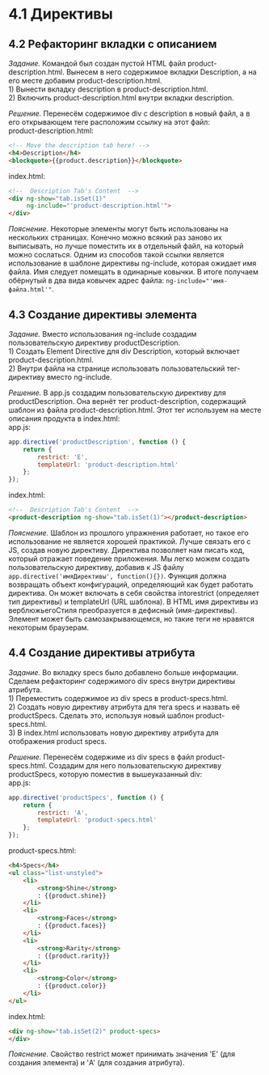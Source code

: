 # 4.1 Директивы

## 4.2 Рефакторинг вкладки с описанием

_Задание._
Командой был создан пустой HTML файл product-description.html. Вынесем в него содержимое вкладки Description, а на его месте добавим product-description.html.  
	1) Вынести вкладку description в product-description.html.  
	2) Включить product-description.html внутри вкладки description.

_Решение._
Перенесём содержимое div c description в новый файл, а в его открывающем теге расположим ссылку на этот файл:   
product-description.html:
```html
<!-- Move the description tab here! -->
<h4>Description</h4>
<blockquote>{{product.description}}</blockquote>
```
index.html:
```html
<!--  Description Tab's Content  -->
<div ng-show="tab.isSet(1)" 
     ng-include="'product-description.html'">
</div>
```

_Пояснение._
Некоторые элементы могут быть использованы на нескольких страницах. Конечно можно всякий раз заново их выписывать, но лучше поместить их в отдельный файл, на который можно сослаться. Одним из способов такой ссылки является использование в шаблоне директивы ng-include, которая ожидает имя файла. Имя следует помещать в одинарные ковычки. В итоге получаем обёрнутый в два вида ковычек адрес файла: `ng-include="'имя-файла.html'"`.

## 4.3 Создание директивы элемента

_Задание._
Вместо использования ng-include создадим пользовательскую директиву productDescription.  
	1) Создать Element Directive для div Description, который включает product-description.html.  
	2) Внутри файла на странице использовать пользовательский тег-директиву вместо ng-include.   
	
_Решение._
В app.js создадим пользовательскую директиву для productDescription. Она вернёт тег product-description, содержащий шаблон из файла product-description.html. Этот тег используем на месте описания продукта в index.html:   
app.js:
```javascript
app.directive('productDescription', function () {
    return {
        restrict: 'E',
        templateUrl: 'product-description.html'
    };
});
```
index.html:
```html
<!--  Description Tab's Content  -->
<product-description ng-show="tab.isSet(1)"></product-description>
```

_Пояснение._
Шаблон из прошлого упражнения работает, но такое его использование не является хорошей практикой. Лучше связать его с  JS, создав новую директиву. Директива позволяет нам писать код, который отражает поведение приложения. Мы легко можем создать пользовательскую директиву, добавив к JS файлу `app.directive('имяДирективы', function(){})`. Функция должна возвращать объект конфигураций, определяющий как будет работать директива. Он может включать в себя свойства intorestrict (определяет тип директивы) и templateUrl (URL шаблона). В HTML имя директивы из верблюжьегоСтиля преобразуется в дефисный (имя-директивы). Элемент может быть самозакрывающемся, но такие теги не нравятся некоторым браузерам.

## 4.4 Создание директивы атрибута

_Задание._
Во вкладку specs было добавлено больше информации. Сделаем рефакторинг содержимого div specs внутри директивы атрибута.   
	1) Переместить содержимое из div specs в product-specs.html.   
	2) Создать новую директиву атрибута для тега specs и назвать её productSpecs. Сделать это, используя новый шаблон product-specs.html.   
	3) В index.html использовать новую директиву атрибута для отображения product specs.

_Решение._
Перенесём содержиме из div specs в файл product-specs.html. Создадим для него пользовательскую директиву productSpecs, которую поместив в вышеуказанный div:   
app.js:
```javascript
app.directive('productSpecs', function () {
    return {
        restrict: 'A',
        templateUrl: 'product-specs.html'
    };
});
```
product-specs.html:
```html
<h4>Specs</h4>
<ul class="list-unstyled">
    <li>
        <strong>Shine</strong>
        : {{product.shine}}
    </li>
    <li>
        <strong>Faces</strong>
        : {{product.faces}}
    </li>
    <li>
        <strong>Rarity</strong>
        : {{product.rarity}}
    </li>
    <li>
        <strong>Color</strong>
        : {{product.color}}
    </li>
</ul>
```
index.html:
```html
<div ng-show="tab.isSet(2)" product-specs>
</div>
```

_Пояснение._
Свойство restrict может принимать значения 'E' (для создания элемента) и 'A' (для создания атрибута).